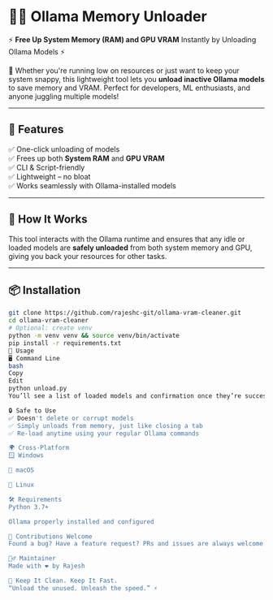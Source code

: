 # 🧠💨 Ollama Memory Unloader

⚡ **Free Up System Memory (RAM) and GPU VRAM** Instantly by Unloading Ollama Models ⚡

🚀 Whether you're running low on resources or just want to keep your system snappy, this lightweight tool lets you **unload inactive Ollama models** to save memory and VRAM. Perfect for developers, ML enthusiasts, and anyone juggling multiple models!

---

## 🧩 Features

✅ One-click unloading of models  
✅ Frees up both **System RAM** and **GPU VRAM**  
✅ CLI & Script-friendly  
✅ Lightweight – no bloat  
✅ Works seamlessly with Ollama-installed models  

---

## 🔧 How It Works

This tool interacts with the Ollama runtime and ensures that any idle or loaded models are **safely unloaded** from both system memory and GPU, giving you back your resources for other tasks.

---

## 📦 Installation

```bash
git clone https://github.com/rajeshc-git/ollama-vram-cleaner.git
cd ollama-vram-cleaner
# Optional: create venv
python -m venv venv && source venv/bin/activate
pip install -r requirements.txt
🚀 Usage
🖥️ Command Line
bash
Copy
Edit
python unload.py
You’ll see a list of loaded models and confirmation once they’re successfully unloaded.

🔒 Safe to Use
✅ Doesn't delete or corrupt models
✅ Simply unloads from memory, just like closing a tab
✅ Re-load anytime using your regular Ollama commands

🌍 Cross-Platform
🪟 Windows

🍎 macOS

🐧 Linux

🛠 Requirements
Python 3.7+

Ollama properly installed and configured

🙌 Contributions Welcome
Found a bug? Have a feature request? PRs and issues are always welcome!

🧙‍♂️ Maintainer
Made with ❤️ by Rajesh

🧼 Keep It Clean. Keep It Fast.
“Unload the unused. Unleash the speed.” ⚡
